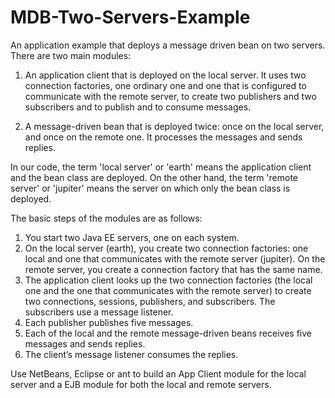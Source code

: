 MDB-Two-Servers-Example
=======================

An application example that deploys a message driven bean on two servers. There are two main modules:

1. An application client that is deployed on the local server. It uses two connection factories, one ordinary one and one that is configured to communicate with the remote server, to create two publishers and two subscribers and to publish and to consume messages.

2. A message-driven bean that is deployed twice: once on the local server, and once on the remote one. It processes the messages and sends replies.

In our code, the term 'local server' or 'earth' means the application client and the bean class are deployed. On the other hand, the term 'remote server' or 'jupiter' means the server on which only the bean class is deployed.


The basic steps of the modules are as follows:
1. You start two Java EE servers, one on each system.
2. On the local server (earth), you create two connection factories: one local and one that communicates with the remote server (jupiter). On the remote server, you create a connection factory that has the same name.
3. The application client looks up the two connection factories (the local one and the one that communicates with the remote server) to create two connections, sessions, publishers, and subscribers. The subscribers use a message listener.
4. Each publisher publishes five messages.
5. Each of the local and the remote message-driven beans receives five messages and sends replies.
6. The client’s message listener consumes the replies.

Use NetBeans, Eclipse or ant to build an App Client module for the local server and a EJB module for both the local and remote servers.
